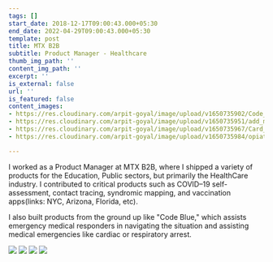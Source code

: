 ```yaml
---
tags: []
start_date: 2018-12-17T09:00:43.000+05:30
end_date: 2022-04-29T09:00:43.000+05:30
template: post
title: MTX B2B
subtitle: Product Manager - Healthcare
thumb_img_path: ''
content_img_path: ''
excerpt: ''
is_external: false
url: ''
is_featured: false
content_images:
- https://res.cloudinary.com/arpit-goyal/image/upload/v1650735902/Code_Blue_-_iPad_mbmvub.png
- https://res.cloudinary.com/arpit-goyal/image/upload/v1650735951/add_member_s3yrko.png
- https://res.cloudinary.com/arpit-goyal/image/upload/v1650735967/Card_page_cbglk1.png
- https://res.cloudinary.com/arpit-goyal/image/upload/v1650735984/opiate_fkyhwg.png

---
```

I worked as a Product Manager at MTX B2B, where I shipped a variety of products for the Education, Public sectors, but primarily the HealthCare industry. I contributed to critical products such as COVID–19 self-assessment, contact tracing, syndromic mapping, and vaccination apps(links: NYC, Arizona, Florida, etc). 

I also built products from the ground up like "Code Blue," which assists emergency medical responders in navigating the situation and assisting medical emergencies like cardiac or respiratory arrest.

![](https://res.cloudinary.com/arpit-goyal/image/upload/v1650735902/Code_Blue_-_iPad_mbmvub.png)
![](https://res.cloudinary.com/arpit-goyal/image/upload/v1650735951/add_member_s3yrko.png)
![](https://res.cloudinary.com/arpit-goyal/image/upload/v1650735967/Card_page_cbglk1.png)
![](https://res.cloudinary.com/arpit-goyal/image/upload/v1650735984/opiate_fkyhwg.png)